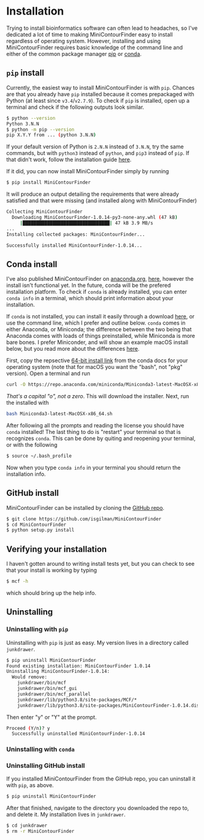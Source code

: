 # Installation
Trying to install bioinformatics software can often lead to headaches, so I've dedicated a lot of time to making MiniContourFinder easy to install regardless of operating system. However, installing and using MiniContourFinder requires basic knowledge of the command line and either of the common package manager [pip](https://pip.pypa.io/en/stable/#) or [conda](https://conda.io/projects/conda/en/latest/user-guide/install/index.html).
## `pip` install
Currently, the easiest way to install MiniContourFinder is with `pip`. Chances are that you already have `pip` installed because it comes prepackaged with Python (at least since `v3.4`/`v2.7.9`). To check if `pip` is installed, open up a terminal and check if the following outputs look similar.

```bash
$ python --version
Python 3.N.N
$ python -m pip --version
pip X.Y.Y from ... (python 3.N.N)
```

If your default version of Python is `2.N.N` instead of `3.N.N`, try the same commands, but with `python3` instead of `python`, and `pip3` instead of `pip`. If that didn't work, follow the installation guide [here](https://pip.pypa.io/en/stable/installation/).


If it did, you can now install MiniContourFinder simply by running
```bash
$ pip install MiniContourFinder
```

It will produce an output detailing the requirements that were already satisfied and that were missing (and installed along with MiniContourFinder)

```bash
Collecting MiniContourFinder
  Downloading MiniContourFinder-1.0.14-py3-none-any.whl (47 kB)
     |████████████████████████████████| 47 kB 3.9 MB/s
...
Installing collected packages: MiniContourFinder...

Successfully installed MiniContourFinder-1.0.14...
```

## Conda install
I've also published MiniContourFinder on [anaconda.org](https://anaconda.org), [here](https://anaconda.org/iangilman/minicontourfinder), however the install isn't functional yet. In the future, conda will be the prefered installation platform. To check if `conda` is already installed, you can enter `conda info` in a terminal, which should print information about your installation.

If `conda` is not installed, you can install it easily through a download [here](https://docs.anaconda.com/anaconda/install/), or use the command line, which I prefer and outline below. `conda` comes in either Anaconda, or Miniconda; the difference between the two being that Anaconda comes with loads of things preinstalled, while Miniconda is more bare bones. I prefer Miniconder, and will show an example macOS install below, but you read more about the differences [here](https://docs.conda.io/projects/conda/en/latest/user-guide/index.html). 

First, copy the repsective [64-bit install link](https://docs.conda.io/en/latest/miniconda.html#latest-miniconda-installer-links) from the conda docs for your operating system (note that for macOS you want the "bash", not "pkg" version). Open a terminal and run
```bash
curl -O https://repo.anaconda.com/miniconda/Miniconda3-latest-MacOSX-x86_64.sh
```

_That's a capital "o", not a zero_. This will download the installer. Next, run the installed with
```bash
bash Miniconda3-latest-MacOSX-x86_64.sh
```

After following all the prompts and reading the license you should have `conda` installed! The last thing to do is "restart" your terminal so that is recognizes `conda`. This can be done by quiting and reopening your terminal, or with the following
```bash
$ source ~/.bash_profile
```

Now when you type `conda info` in your terminal you should return the installation info.


## GitHub install
MiniContourFinder can be installed by cloning the [GitHub repo](https://github.com/isgilman/MiniContourFinder).

```bash
$ git clone https://github.com/isgilman/MiniContourFinder
$ cd MiniContourFinder
$ python setup.py install
```

## Verifying your installation
I haven't gotten around to writing install tests yet, but you can check to see that your install is working by typing
```bash
$ mcf -h
```
which should bring up the help info.

## Uninstalling
### Uninstalling with `pip`
Uninstalling with `pip` is just as easy. My version lives in a directory called `junkdrawer`.

```bash
$ pip uninstall MiniContourFinder
Found existing installation: MiniContourFinder 1.0.14
Uninstalling MiniContourFinder-1.0.14:
  Would remove:
    junkdrawer/bin/mcf
    junkdrawer/bin/mcf_gui
    junkdrawer/bin/mcf_parallel
    junkdrawer/lib/python3.8/site-packages/MCF/*
    junkdrawer/lib/python3.8/site-packages/MiniContourFinder-1.0.14.dist-info/*
```

Then enter "y" or "Y" at the prompt.

```bash
Proceed (Y/n)? y
  Successfully uninstalled MiniContourFinder-1.0.14
```

### Uninstalling with `conda`

### Uninstalling GitHub install
If you installed MiniContourFinder from the GitHub repo, you can uninstall it with `pip`, as above.

```bash
$ pip uninstall MiniContourFinder
```

After that finished, navigate to the directory you downloaded the repo to, and delete it. My installation lives in `junkdrawer`.

```bash
$ cd junkdrawer
$ rm -r MiniContourFinder
```

